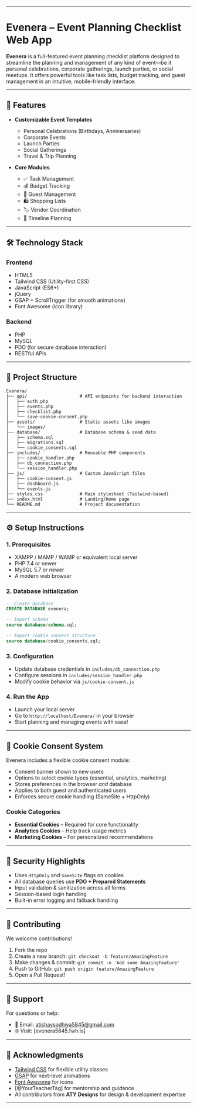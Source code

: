 
---

# Evenera – Event Planning Checklist Web App

**Evenera** is a full-featured event planning checklist platform designed to streamline the planning and management of any kind of event—be it personal celebrations, corporate gatherings, launch parties, or social meetups. It offers powerful tools like task lists, budget tracking, and guest management in an intuitive, mobile-friendly interface.

---

## 🚀 Features

- **Customizable Event Templates**
  - Personal Celebrations (Birthdays, Anniversaries)
  - Corporate Events
  - Launch Parties
  - Social Gatherings
  - Travel & Trip Planning

- **Core Modules**
  - ✅ Task Management  
  - 💰 Budget Tracking  
  - 👥 Guest Management  
  - 🛍️ Shopping Lists  
  - 🏷️ Vendor Coordination  
  - 📅 Timeline Planning

---

## 🛠️ Technology Stack

### Frontend
- HTML5  
- Tailwind CSS (Utility-first CSS)  
- JavaScript (ES6+)  
- jQuery  
- GSAP + ScrollTrigger (for smooth animations)  
- Font Awesome (icon library)

### Backend
- PHP  
- MySQL  
- PDO (for secure database interaction)  
- RESTful APIs

---

## 📁 Project Structure

```
Evenera/
├── api/                    # API endpoints for backend interaction
│   ├── auth.php
│   ├── events.php
│   ├── checklist.php
│   └── save-cookie-consent.php
├── assets/                 # Static assets like images
│   └── images/
├── database/               # Database schema & seed data
│   ├── schema.sql
│   ├── migrations.sql
│   └── cookie_consents.sql
├── includes/               # Reusable PHP components
│   ├── cookie_handler.php
│   ├── db_connection.php
│   └── session_handler.php
├── js/                     # Custom JavaScript files
│   ├── cookie-consent.js
│   ├── dashboard.js
│   └── events.js
├── styles.css              # Main stylesheet (Tailwind-based)
├── index.html              # Landing/Home page
└── README.md               # Project documentation
```

---

## ⚙️ Setup Instructions

### 1. Prerequisites
- XAMPP / MAMP / WAMP or equivalent local server
- PHP 7.4 or newer
- MySQL 5.7 or newer
- A modern web browser

### 2. Database Initialization

```sql
-- Create database
CREATE DATABASE evenera;

-- Import schema
source database/schema.sql;

-- Import cookie consent structure
source database/cookie_consents.sql;
```

### 3. Configuration
- Update database credentials in `includes/db_connection.php`
- Configure sessions in `includes/session_handler.php`
- Modify cookie behavior via `js/cookie-consent.js`

### 4. Run the App
- Launch your local server
- Go to `http://localhost/Evenera/` in your browser
- Start planning and managing events with ease!

---

## 🍪 Cookie Consent System

Evenera includes a flexible cookie consent module:

- Consent banner shown to new users  
- Options to select cookie types (essential, analytics, marketing)  
- Stores preferences in the browser *and* database  
- Applies to both guest and authenticated users  
- Enforces secure cookie handling (SameSite + HttpOnly)

### Cookie Categories
- **Essential Cookies** – Required for core functionality  
- **Analytics Cookies** – Help track usage metrics  
- **Marketing Cookies** – For personalized recommendations

---

## 🔐 Security Highlights

- Uses `HttpOnly` and `SameSite` flags on cookies  
- All database queries use **PDO + Prepared Statements**  
- Input validation & sanitization across all forms  
- Session-based login handling  
- Built-in error logging and fallback handling

---

## 🤝 Contributing

We welcome contributions!

1. Fork the repo  
2. Create a new branch: `git checkout -b feature/AmazingFeature`  
3. Make changes & commit: `git commit -m 'Add some AmazingFeature'`  
4. Push to GitHub: `git push origin feature/AmazingFeature`  
5. Open a Pull Request!

---

## 📧 Support

For questions or help:
- 📩 Email: atishaysodhiya5845@gmail.com  
- 🌐 Visit: [evenera5845.fwh.is] 

---

## 🙏 Acknowledgments

- [Tailwind CSS](https://tailwindcss.com/) for flexible utility classes  
- [GSAP](https://greensock.com/gsap/) for next-level animations  
- [Font Awesome](https://fontawesome.com/) for icons  
- [@YourTeacherTag] for mentorship and guidance  
- All contributors from **ATY Designs** for design & development expertise  

---
